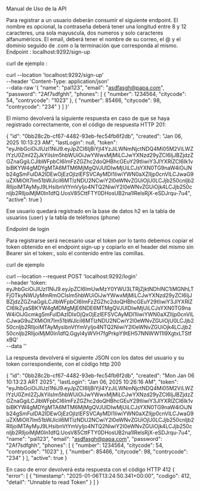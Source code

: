Manual de Uso de la API

Para registrar a un usuario deberán consumir el siguiente endpoint.
El nombre es opcional, la contraseña deberá tener una longitud entre 8 y 12 caracteres, una sola mayuscula, dos numeros y solo caracteres alfanuméricos.
El email, deberá tener el nombre de su correo, el @ y el dominio seguido de .com o la terminación que corresponda al mismo.
Endpoint : localhost:9292/sign-up

curl de ejemplo : 

curl --location 'localhost:9292/sign-up' \
--header 'Content-Type: application/json' \
--data-raw '{
"name": "pal123",
"email": "asdfasgh@papa.com",
"password": "2Af7sdfghh",
"phones": [
{
"number": 1234564,
"citycode": 54,
"contrycode": "1023"
},
{
"number": 85466,
"citycode": 98,
"contrycode": "234"
}
]
}'

El mismo devolverá la siguiente respuesta en caso de que se haya registrado correctamente, con el código de respuesta HTTP 201:

{
"id": "0bb28c2b-cf67-4482-93eb-fec54fb6f2db",
"created": "Jan 06, 2025 10:13:23 AM",
"lastLogin": null,
"token": "eyJhbGciOiJIUzI1NiJ9.eyJpZCI6IjBiYjI4YzJiLWNmNjctNDQ4Mi05M2ViLWZlYzU0ZmI2ZjJkYiIsIm5hbWUiOiJwYWwxMjMiLCJwYXNzd29yZCI6IjJBZjdzZGZnaGgiLCJlbWFpbCI6ImFzZGZhc2doQHBhcGEuY29tIiwiY3JlYXRlZCI6Ik1vbiBKYW4gMDYgMTA6MTM6MjMgQVJUIDIwMjUiLCJsYXN0TG9naW4iOiJNb24gSmFuIDA2IDEwOjEzOjIzIEFSVCAyMDI1IiwiYWN0aXZlIjp0cnVlLCJwaG9uZXMiOlt7Im51bWJlciI6MTIzNDU2NCwiY2l0eWNvZGUiOjU0LCJjb250cnljb2RlIjoiMTAyMyJ9LHsibnVtYmVyIjo4NTQ2NiwiY2l0eWNvZGUiOjk4LCJjb250cnljb2RlIjoiMjM0In1dfQ.UosV85CttFTY0DHosUB2na1lRelsRjX-eSDJrqu-7u4",
"active": true
}

Ese usuario quedará registrado en la base de datos h2 en la tabla de usuarios (user) y la tabla de teléfonos (phone)

Endpoint de login

Para registrarse será necesario usar el token por lo tanto debemos copiar el token obtenido en el endpoint sign-up y copiarlo en el header del mismo sin Bearer sin  el token:, solo el contenido entre las comillas.

curl de ejemplo 

curl --location --request POST 'localhost:9292/login' \
--header 'token: eyJhbGciOiJIUzI1NiJ9.eyJpZCI6ImUwMzY0YWU3LTRjZjktNDhlNC1iMGNhLTFjOTkyNWUyMmRmOCIsIm5hbWUiOiJwYWwxMjMiLCJwYXNzd29yZCI6IjJBZjdzZGZnaGgiLCJlbWFpbCI6ImFzZGZhc2doQHBhcGEuY29tIiwiY3JlYXRlZCI6IkZyaSBKYW4gMDMgMjE6NDE6MTMgQVJUIDIwMjUiLCJsYXN0TG9naW4iOiJGcmkgSmFuIDAzIDIxOjQxOjEzIEFSVCAyMDI1IiwiYWN0aXZlIjp0cnVlLCJwaG9uZXMiOlt7Im51bWJlciI6MTIzNDU2NCwiY2l0eWNvZGUiOjU0LCJjb250cnljb2RlIjoiMTAyMysibnVtYmVyIjo4NTQ2NiwiY2l0eWNvZGUiOjk4LCJjb250cnljb2RlIjoiMjM0In1dfQ.Ggyl4yWVH7fgPrkpY9tEH57NNWW11l9XgtxLTStfxBQ' \
--data ''

La respuesta devolverá el siguiente JSON con los datos del usuario y su token correspondiente, con el código http 200

{
"id": "0bb28c2b-cf67-4482-93eb-fec54fb6f2db",
"created": "Mon Jan 06 10:13:23 ART 2025",
"lastLogin": "Jan 06, 2025 10:26:16 AM",
"token": "eyJhbGciOiJIUzI1NiJ9.eyJpZCI6IjBiYjI4YzJiLWNmNjctNDQ4Mi05M2ViLWZlYzU0ZmI2ZjJkYiIsIm5hbWUiOiJwYWwxMjMiLCJwYXNzd29yZCI6IjJBZjdzZGZnaGgiLCJlbWFpbCI6ImFzZGZhc2doQHBhcGEuY29tIiwiY3JlYXRlZCI6Ik1vbiBKYW4gMDYgMTA6MTM6MjMgQVJUIDIwMjUiLCJsYXN0TG9naW4iOiJNb24gSmFuIDA2IDEwOjEzOjIzIEFSVCAyMDI1IiwiYWN0aXZlIjp0cnVlLCJwaG9uZXMiOlt7Im51bWJlciI6MTIzNDU2NCwiY2l0eWNvZGUiOjU0LCJjb250cnljb2RlIjoiMTAyMyJ9LHsibnVtYmVyIjo4NTQ2NiwiY2l0eWNvZGUiOjk4LCJjb250cnljb2RlIjoiMjM0In1dfQ.UosV85CttFTY0DHosUB2na1lRelsRjX-eSDJrqu-7u4",
"name": "pal123",
"email": "asdfasgh@papa.com",
"password": "2Af7sdfghh",
"phones": [
{
"number": 1234564,
"citycode": 54,
"contrycode": "1023"
},
{
"number": 85466,
"citycode": 98,
"contrycode": "234"
}
],
"active": true
}


En caso de error devolverá esta respuesta con el código HTTP 412
{
"error": [
{
"timestamp": "2025-01-06T13:24:50.341+00:00",
"codigo": 412,
"detail": "Unnable to read Token"
}
]
}

